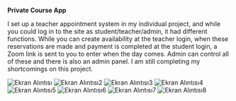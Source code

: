 <b>Private Course App</b>

I set up a teacher appointment system in my individual project, and while you could log in to the site as student/teacher/admin, it had different functions. While you can create availability at the teacher login, when these reservations are made and payment is completed at the student login, a Zoom link is sent to you to enter when the day comes. Admin can control all of these and there is also an admin panel. I am still completing my shortcomings on this project.

![Ekran Alıntısı](https://github.com/seymaozturkk/PrivateCourseApp/assets/76628506/6c1c90fd-119e-4adf-91c2-05416b044dc5)
![Ekran Alıntısı2](https://github.com/seymaozturkk/PrivateCourseApp/assets/76628506/bcceb0b3-8a7f-45f3-9853-093fc0416095)
![Ekran Alıntısı3](https://github.com/seymaozturkk/PrivateCourseApp/assets/76628506/96766143-3386-4950-affb-33e4b7979474)
![Ekran Alıntısı4](https://github.com/seymaozturkk/PrivateCourseApp/assets/76628506/76116322-ba38-4a04-b4e7-ee1010da753a)
![Ekran Alıntısı5](https://github.com/seymaozturkk/PrivateCourseApp/assets/76628506/e08b3ddb-0b9e-4cea-842c-96d94de8e6d3)
![Ekran Alıntısı6](https://github.com/seymaozturkk/PrivateCourseApp/assets/76628506/2c7f43ec-a446-4653-9bd2-642e6958ffca)
![Ekran Alıntısı7](https://github.com/seymaozturkk/PrivateCourseApp/assets/76628506/f16fe5b0-e059-4852-8ada-552cff888d14)
![Ekran Alıntısı8](https://github.com/seymaozturkk/PrivateCourseApp/assets/76628506/458de615-4928-4c17-9f5c-de78ee9530d7)

